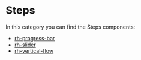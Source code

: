 # Steps

In this category you can find the Steps components:

- [rh-progress-bar](rh-progress-bar.molecule/readme.md)
- [rh-slider](rh-slider.molecule/readme.md)
- [rh-vertical-flow](rh-vertical-flow.molecule/readme.md)